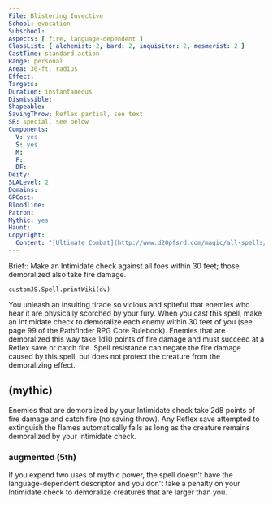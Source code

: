 ```yaml
---
File: Blistering Invective
School: evocation
Subschool: 
Aspects: [ fire, language-dependent ]
ClassList: { alchemist: 2, bard: 2, inquisitor: 2, mesmerist: 2 }
CastTime: standard action
Range: personal
Area: 30-ft. radius
Effect: 
Targets: 
Duration: instantaneous
Dismissible: 
Shapeable: 
SavingThrow: Reflex partial, see text
SR: special, see below
Components:
  V: yes
  S: yes
  M: 
  F: 
  DF: 
Deity: 
SLALevel: 2
Domains: 
GPCost: 
Bloodline: 
Patron: 
Mythic: yes
Haunt: 
Copyright:
  Content: "[Ultimate Combat](http://www.d20pfsrd.com/magic/all-spells/b/blistering-invective)"
---
```

Brief:: Make an Intimidate check against all foes within 30 feet; those demoralized also take fire damage.

```dataviewjs
customJS.Spell.printWiki(dv)
```

You unleash an insulting tirade so vicious and spiteful that enemies who hear it are physically scorched by your fury. When you cast this spell, make an Intimidate check to demoralize each enemy within 30 feet of you (see page 99 of the Pathfinder RPG Core Rulebook). Enemies that are demoralized this way take 1d10 points of fire damage and must succeed at a Reflex save or catch fire. Spell resistance can negate the fire damage caused by this spell, but does not protect the creature from the demoralizing effect.


## (mythic)

Enemies that are demoralized by your Intimidate check take 2d8 points of fire damage and catch fire (no saving throw). Any Reflex save attempted to extinguish the flames automatically fails as long as the creature remains demoralized by your Intimidate check.


### augmented (5th)

If you expend two uses of mythic power, the spell doesn't have the language-dependent descriptor and you don't take a penalty on your Intimidate check to demoralize creatures that are larger than you.
